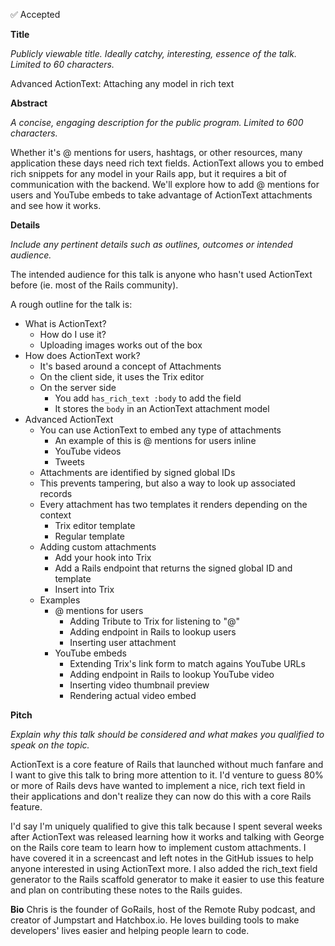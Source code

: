 ✅ Accepted

**Title**

_Publicly viewable title. Ideally catchy, interesting, essence of the talk. Limited to 60 characters._

Advanced ActionText: Attaching any model in rich text

**Abstract**

_A concise, engaging description for the public program. Limited to 600 characters._

Whether it's @ mentions for users, hashtags, or other resources, many application these days need rich text fields. ActionText allows you to embed rich snippets for any model in your Rails app, but it requires a bit of communication with the backend. We'll explore how to add @ mentions for users and YouTube embeds to take advantage of ActionText attachments and see how it works.

**Details** 

_Include any pertinent details such as outlines, outcomes or intended audience._

The intended audience for this talk is anyone who hasn't used ActionText before (ie. most of the Rails community).

A rough outline for the talk is:

- What is ActionText?
  - How do I use it?
  - Uploading images works out of the box
- How does ActionText work?
  - It's based around a concept of Attachments
  - On the client side, it uses the Trix editor
  - On the server side
    - You add `has_rich_text :body` to add the field
    - It stores the `body` in an ActionText attachment model
- Advanced ActionText
  - You can use ActionText to embed any type of attachments
    - An example of this is @ mentions for users inline
    - YouTube videos
    - Tweets
  - Attachments are identified by signed global IDs
  - This prevents tampering, but also a way to look up associated records
  - Every attachment has two templates it renders depending on the context
    - Trix editor template
    - Regular template
  - Adding custom attachments
    - Add your hook into Trix
    - Add a Rails endpoint that returns the signed global ID and template
    - Insert into Trix
  - Examples
    - @ mentions for users
      - Adding Tribute to Trix for listening to "@"
      - Adding endpoint in Rails to lookup users
      - Inserting user attachment
    - YouTube embeds
      - Extending Trix's link form to match agains YouTube URLs
      - Adding endpoint in Rails to lookup YouTube video
      - Inserting video thumbnail preview
      - Rendering actual video embed

**Pitch**

*Explain why this talk should be considered and what makes you qualified to speak on the topic.*

ActionText is a core feature of Rails that launched without much fanfare and I want to give this talk to bring more attention to it. I'd venture to guess 80% or more of Rails devs have wanted to implement a nice, rich text field in their applications and don't realize they can now do this with a core Rails feature.

I'd say I'm uniquely qualified to give this talk because I spent several weeks after ActionText was released learning how it works and talking with George on the Rails core team to learn how to implement custom attachments. I have covered it in a screencast and left notes in the GitHub issues to help anyone interested in using ActionText more. I also added the rich_text field generator to the Rails scaffold generator to make it easier to use this feature and plan on contributing these notes to the Rails guides.

**Bio**
Chris is the founder of GoRails, host of the Remote Ruby podcast, and creator of Jumpstart and Hatchbox.io. He loves building tools to make developers' lives easier and helping people learn to code.
